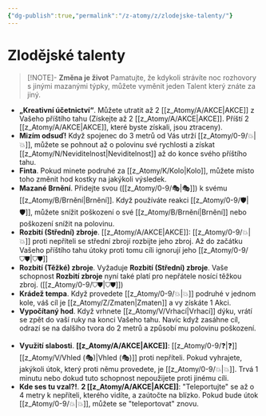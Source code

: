 ```yaml
---
{"dg-publish":true,"permalink":"/z-atomy/z/zlodejske-talenty/"}
---
```


# Zlodějské talenty
>[!NOTE]- **Změna je život**
> Pamatujte, že kdykoli strávíte noc rozhovory s jinými mazanými týpky, můžete vyměnit jeden Talent který znáte za jiný.

- **„Kreativní účetnictví“**. Můžete utratit až 2 [[z_Atomy/A/AKCE\|AKCE]] z Vašeho příštího tahu (Získejte až 2 [[z_Atomy/A/AKCE\|AKCE]]. Příští 2 [[z_Atomy/A/AKCE\|AKCE]], které byste získali, jsou ztraceny).
⠀
- **Mizím odsuď!** Když spojenec do 3 metrů od Vás utrží [[z_Atomy/0-9/💥\|💥]], můžete se pohnout až o polovinu své rychlosti a získat [[z_Atomy/N/Neviditelnost\|Neviditelnost]] až do konce svého příštího tahu.
⠀
- **Finta**. Pokud minete podruhé za [[z_Atomy/K/Kolo\|Kolo]], můžete místo toho změnit hod kostky na jakýkoli výsledek.
⠀
- **Mazané Brnění**. Přidejte svou ([[z_Atomy/0-9/🎭\|🎭]]) k svému [[z_Atomy/B/Brnění\|Brnění]]. Když používáte reakci [[z_Atomy/0-9/🛡️\|🛡️]], můžete snížit poškození o své [[z_Atomy/B/Brnění\|Brnění]] nebo poškození snížit na polovinu.
⠀
- **Rozbití (Střední) zbroje**. [[z_Atomy/A/AKCE\|AKCE]]: [[z_Atomy/0-9/💥\|💥]] proti nepříteli se střední zbrojí rozbijte jeho zbroj. Až do začátku Vašeho příštího tahu útoky proti tomu cíli ignorují jeho [[z_Atomy/0-9/⛉⛊\|⛉⛊]]
⠀
- **Rozbití (Těžké) zbroje**. Vyžaduje **Rozbití (Střední) zbroje**. Vaše schopnost **Rozbití zbroje** nyní také platí pro nepřátele nosící těžkou zbroj. ([[z_Atomy/0-9/⛉⛊\|⛉⛊]])
⠀
- **Krádež tempa**. Když provedete [[z_Atomy/0-9/💥\|💥]] podruhé v jednom kole, váš cíl je [[z_Atomy/Z/Zmaten\|Zmaten]] a vy získáte 1 Akci.
⠀
- **Vypočítaný hod**. Když vrhnete [[z_Atomy/V/Vrhací\|Vrhací]] dýku, vrátí se zpět do vaší ruky na konci Vašeho tahu. Navíc když zasáhne cíl, odrazí se na dalšího tvora do 2 metrů a způsobí mu polovinu poškození.
⠀
- **Využití slabosti**. **[[z_Atomy/A/AKCE\|AKCE]]**: [[z_Atomy/0-9/❓\|❓]] [[z_Atomy/V/Vhled (🎭)\|Vhled (🎭)]] proti nepříteli. Pokud vyhrajete, jakýkoli útok, který proti němu provedete, je [[z_Atomy/0-9/💥\|💥]]. Trvá 1 minutu nebo dokud tuto schopnost nepoužijete proti jinému cíli.
⠀
- **Kde ses tu vzal?!**. **2 [[z_Atomy/A/AKCE\|AKCE]]**: "Teleportujte" se až o 4 metry k nepříteli, kterého vidíte, a zaútočte na blízko. Pokud bude útok [[z_Atomy/0-9/💥\|💥]], můžete se "teleportovat" znovu.
